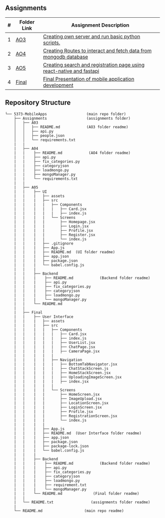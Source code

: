 ##  Assignments

|   #   | Folder Link                   | Assignment Description                                                                         |
| :---: | ----------------------------- | -----------------------------------------------------------------------------------------------|
|   1   | [AO3](./AO3)                  | [Creating own server and run basic python scripts.](./AO3/README.md)                           |
|   2   | [AO4](./AO4)                  | [Creating Routes to interact and fetch data from mongodb database](./AO4/README.md)            |
|   3   | [AO5](./AO5)                  | [Creating search and registration page using react-native and fastapi](./AO5/README.md)        |
|   4   | [Final](./Final)              | [Final Presentation of mobile application development](./Final/README.md)                      |

##  Repository Structure
```tree
└── 5373-MobileApps                  (main repo folder)
    ├── Assignments                  (assignments folder)                   
    │   ├── A03
    │   │   ├── README.md            (AO3 folder readme)
    │   │   ├── api.py
    │   │   ├── people.json
    │   │   └── requirements.txt            
    |   |
    |   ├── A04
    |   |    ├── README.md            (AO4 folder readme)
    |   |    ├── api.py
    |   |    ├── fix_categories.py
    |   |    ├── categoryjson
    |   |    ├── loadmongo.py
    |   |    ├── mongoManager.py
    |   |    └── requirements.txt
    |   |
    |   ├── A05
    |   |    ├── UI
    |   |    |   ├── assets         
    |   |    |   ├── src
    |   |    |   |   ├── Components
    |   |    |   |   |   ├── Card.jsx
    |   |    |   |   |   ├── index.js
    |   |    |   |   └── Screens
    |   |    |   |       ├── Homepage.jsx
    |   |    |   |       ├── Login.jsx
    |   |    |   |       ├── Profile.jsx
    |   |    |   |       ├── Register.jsx
    |   |    |   |       └── index.js
    |   |    |   ├── .gitignore
    |   |    |   ├── App.js
    |   |    |   ├── README.md  (UI folder readme)
    |   |    |   ├── app.json
    |   |    |   ├── package.json
    |   |    |   └── babel.config.js
    |   |    |   
    |   |    ├── Backend
    |   |    |    ├── README.md            (Backend folder readme)
    |   |    |    ├── api.py
    |   |    |    ├── fix_categories.py
    |   |    |    ├── categoryjson
    |   |    |    ├── loadmongo.py
    |   |    |    └── mongoManager.py
    |   |    └── README.md
    |   |
    |   ├── Final
    |   |    ├── User Interface
    |   |    |   ├── assets         
    |   |    |   ├── src
    |   |    |   |   ├── Components
    |   |    |   |   |   ├── Card.jsx
    |   |    |   |   |   ├── index.js
    |   |    |   |   |   ├── UserList.jsx
    |   |    |   |   |   ├── ChatPage.jsx
    |   |    |   |   |   ├── CameraPage.jsx
    |   |    |   |   |
    |   |    |   |   ├── Navigation
    |   |    |   |   |   ├── BottomTabNavigator.jsx
    |   |    |   |   |   ├── ChatStackScreen.js
    |   |    |   |   |   ├── HomeStackScreen.jsx
    |   |    |   |   |   ├── UploadingImageScreen.jsx
    |   |    |   |   |   ├── index.jsx
    |   |    |   |   |
    |   |    |   |   └── Screens
    |   |    |   |       ├── HomeScreen.jsx
    |   |    |   |       ├── ImageUpload.jsx
    |   |    |   |       ├── LocationScreen.jsx
    |   |    |   |       ├── LoginScreen.jsx
    |   |    |   |       ├── Profile.jsx
    |   |    |   |       ├── RegistrationScreen.jsx
    |   |    |   |       └── index.js
    |   |    |   |  
    |   |    |   ├── App.js
    |   |    |   ├── README.md  (User Interface folder readme)
    |   |    |   ├── app.json
    |   |    |   ├── package.json
    |   |    |   ├── package-lock.json
    |   |    |   └── babel.config.js
    |   |    |   
    |   |    ├── Backend
    |   |    |    ├── README.md            (Backend folder readme)
    |   |    |    ├── api.py
    |   |    |    ├── fix_categories.py
    |   |    |    ├── categoryjson
    |   |    |    ├── loadmongo.py
    |   |    |    ├── requirement.txt
    |   |    |    └── mongoManager.py
    |   |    └── README.md              (Final folder readme)
    |   |        
    |   └── README.txt                 (assignments folder readme)
    |
    └── README.md                   (main repo readme)

